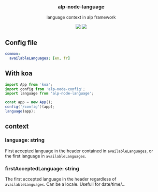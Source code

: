 <h3 align="center">
  alp-node-language
</h3>

<p align="center">
  language context in alp framework
</p>

<p align="center">
  <a href="https://npmjs.org/package/alp-node-language"><img src="https://img.shields.io/npm/v/alp-node-language.svg?style=flat-square"></a>
  <a href="https://david-dm.org/christophehurpeau/alp?path=packages/alp-node-language"><img src="https://david-dm.org/christophehurpeau/alp.svg?path=packages/alp-node-language?style=flat-square"></a>
</p>

## Config file

```yaml
common:
  availableLanguages: [en, fr]
```

## With koa

```js
import App from 'koa';
import config from 'alp-node-config';
import language from 'alp-node-language';

const app = new App();
config('/config')(app);
language(app);
```

## context

### language: string

First accepted language in the header contained in `availableLanguages`, or the first language in `availableLanguages`.

### firstAcceptedLanguage: string

The first accepted language in the header regardless of `availableLanguages`. Can be a locale. Usefull for date/time/...
